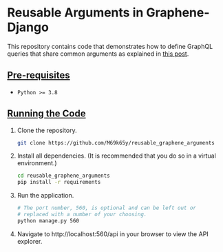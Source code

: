 # Reusable Arguments in Graphene-Django

This repository contains code that demonstrates how to define GraphQL queries that share common arguments as explained in [this post][reusable-args].


## [Pre-requisites](#pre-requisites)
- `Python >= 3.8`


## [Running the Code](#pre-requisites)

1. Clone the repository.

    ```bash
    git clone https://github.com/M69k65y/reusable_graphene_arguments
    ```

2. Install all dependencies. (It is recommended that you do so in a virtual environment.)

    ```bash
    cd reusable_graphene_arguments
    pip install -r requirements
    ```

3. Run the application.

    ```bash
    # The port number, 560, is optional and can be left out or
    # replaced with a number of your choosing.
    python manage.py 560
    ```

4. Navigate to http://localhost:560/api in your browser to view the API explorer.

[reusable-args]: https://m69k65y.gitlab.io/posts/reusable-arguments-graphene-django/ "Reusable Arguments in Graphene-Django"
